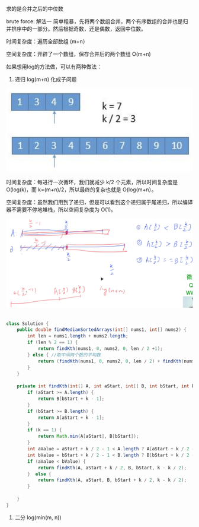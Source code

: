 
求的是合并之后的中位数

brute force: 解法一
简单粗暴，先将两个数组合并，两个有序数组的合并也是归并排序中的一部分。然后根据奇数，还是偶数，返回中位数。

时间复杂度：遍历全部数组 (m+n）

空间复杂度：开辟了一个数组，保存合并后的两个数组 O(m+n)


如果想用log的方法做，可以有两种做法：

1. 递归 log(m+n)  化成子问题

![20210719000215](https://raw.githubusercontent.com/corykingsf/hack-system-design-pixel/main/algorithm/20210719000215.png)


时间复杂度：每进行一次循环，我们就减少 k/2 个元素，所以时间复杂度是 O(log(k)，而 k=(m+n)/2，所以最终的复杂也就是 O(log(m+n）。

空间复杂度：虽然我们用到了递归，但是可以看到这个递归属于尾递归，所以编译器不需要不停地堆栈，所以空间复杂度为 O(1)。


![20210722165310](https://raw.githubusercontent.com/corykingsf/hack-system-design-pixel/main/algorithm/20210722165310.png)



```java

class Solution {
    public double findMedianSortedArrays(int[] nums1, int[] nums2) {
        int len = nums1.length + nums2.length;
        if (len % 2 == 1) {
            return findKth(nums1, 0, nums2, 0, len / 2 +1);
        } else { //取中间两个数的平均数
            return (findKth(nums1, 0, nums2, 0, len / 2) + findKth(nums1, 0, nums2, 0, len / 2 + 1)) / 2.0;
        }
    }

    private int findKth(int[] A, int aStart, int[] B, int bStart, int k) {
        if (aStart >= A.length) {
            return B[bStart + k - 1];
        }
        if (bStart >= B.length) {
            return A[aStart + k - 1];
        }
        if (k == 1) {
            return Math.min(A[aStart], B[bStart]);
        }
        int aValue = aStart + k / 2 - 1 < A.length ? A[aStart + k / 2 - 1]  : Integer.MAX_VALUE;
        int bValue = bStart + k / 2 - 1 < B.length ? B[bStart + k / 2 - 1] : Integer.MAX_VALUE;
        if (aValue < bValue) {
            return findKth(A, aStart + k / 2, B, bStart, k - k / 2);
        }  else {
            return findKth(A, aStart, B, bStart + k / 2, k - k / 2);
        }                                        
                    
    }
}
```


1. 二分 log(min(m, n))
